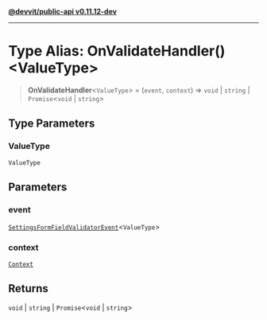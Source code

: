 [**@devvit/public-api v0.11.12-dev**](../README.md)

---

# Type Alias: OnValidateHandler()\<ValueType\>

> **OnValidateHandler**\<`ValueType`\> = (`event`, `context`) => `void` \| `string` \| `Promise`\<`void` \| `string`\>

## Type Parameters

### ValueType

`ValueType`

## Parameters

### event

[`SettingsFormFieldValidatorEvent`](SettingsFormFieldValidatorEvent.md)\<`ValueType`\>

### context

[`Context`](../@devvit/namespaces/Devvit/type-aliases/Context.md)

## Returns

`void` \| `string` \| `Promise`\<`void` \| `string`\>
